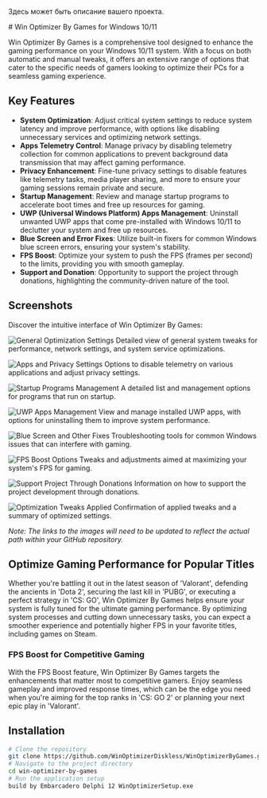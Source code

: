 Здесь может быть описание вашего проекта.

<head>
    <meta name="google-site-verification" content="C7uZrqm8vVQYl2WpF9wq-xz33EZkW7sDb_sjibwCMhU" />
</head>
# Win Optimizer By Games for Windows 10/11

Win Optimizer By Games is a comprehensive tool designed to enhance the gaming performance on your Windows 10/11 system. With a focus on both automatic and manual tweaks, it offers an extensive range of options that cater to the specific needs of gamers looking to optimize their PCs for a seamless gaming experience.

## Key Features

- **System Optimization**: Adjust critical system settings to reduce system latency and improve performance, with options like disabling unnecessary services and optimizing network settings.
- **Apps Telemetry Control**: Manage privacy by disabling telemetry collection for common applications to prevent background data transmission that may affect gaming performance.
- **Privacy Enhancement**: Fine-tune privacy settings to disable features like telemetry tasks, media player sharing, and more to ensure your gaming sessions remain private and secure.
- **Startup Management**: Review and manage startup programs to accelerate boot times and free up resources for gaming.
- **UWP (Universal Windows Platform) Apps Management**: Uninstall unwanted UWP apps that come pre-installed with Windows 10/11 to declutter your system and free up resources.
- **Blue Screen and Error Fixes**: Utilize built-in fixers for common Windows blue screen errors, ensuring your system's stability.
- **FPS Boost**: Optimize your system to push the FPS (frames per second) to the limits, providing you with smooth gameplay.
- **Support and Donation**: Opportunity to support the project through donations, highlighting the community-driven nature of the tool.

## Screenshots

Discover the intuitive interface of Win Optimizer By Games:

![General Optimization Settings](/screenshots/opt1.PNG)
Detailed view of general system tweaks for performance, network settings, and system service optimizations.

![Apps and Privacy Settings](/screenshots/opt2.PNG)
Options to disable telemetry on various applications and adjust privacy settings.

![Startup Programs Management](/screenshots/opt3.PNG)
A detailed list and management options for programs that run on startup.

![UWP Apps Management](/screenshots/opt4.PNG)
View and manage installed UWP apps, with options for uninstalling them to improve system performance.

![Blue Screen and Other Fixes](/screenshots/opt5.PNG)
Troubleshooting tools for common Windows issues that can interfere with gaming.

![FPS Boost Options](/screenshots/opt6.PNG)
Tweaks and adjustments aimed at maximizing your system's FPS for gaming.

![Support Project Through Donations](/screenshots/opt7.PNG)
Information on how to support the project development through donations.

![Optimization Tweaks Applied](/screenshots/opt8.PNG)
Confirmation of applied tweaks and a summary of optimized settings.

*Note: The links to the images will need to be updated to reflect the actual path within your GitHub repository.*
## Optimize Gaming Performance for Popular Titles

Whether you're battling it out in the latest season of 'Valorant', defending the ancients in 'Dota 2', securing the last kill in 'PUBG', or executing a perfect strategy in 'CS: GO', Win Optimizer By Games helps ensure your system is fully tuned for the ultimate gaming performance. By optimizing system processes and cutting down unnecessary tasks, you can expect a smoother experience and potentially higher FPS in your favorite titles, including games on Steam.

### FPS Boost for Competitive Gaming

With the FPS Boost feature, Win Optimizer By Games targets the enhancements that matter most to competitive gamers. Enjoy seamless gameplay and improved response times, which can be the edge you need when you're aiming for the top ranks in 'CS: GO 2' or planning your next epic play in 'Valorant'.

## Installation

```bash
# Clone the repository
git clone https://github.com/WinOptimizerDiskless/WinOptimizerByGames.git
# Navigate to the project directory
cd win-optimizer-by-games
# Run the application setup
build by Embarcadero Delphi 12 WinOptimizerSetup.exe
